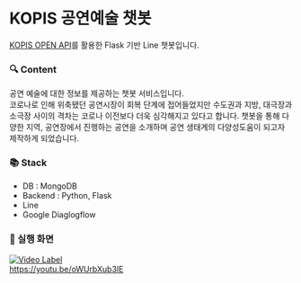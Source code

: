 # KOPIS 공연예술 챗봇
[KOPIS OPEN API](https://www.kopis.or.kr/por/cs/openapi/openApiInfo.do?menuId=MNU_00074)를 활용한 Flask 기반 Line 챗봇입니다.

### 🔍 Content
공연 예술에 대한 정보를 제공하는 챗봇 서비스입니다.
<br>
코로나로 인해 위축됐던 공연시장이 회복 단계에 접어들었지만 수도권과 지방, 대극장과 소극장 사이의 격차는 코로나 이전보다 더욱 심각해지고 있다고 합니다. 챗봇을 통해 다양한 지역, 공연장에서 진행하는 공연을 소개하며 공연 생태계의 다양성도움이 되고자 제작하게 되었습니다.


### 📚 Stack

- DB : MongoDB
- Backend : Python, Flask
- Line
- Google Diaglogflow


### 🍕 실행 화면
[![Video Label](http://img.youtube.com/vi/oWUrbXub3lE/3.jpg)](https://youtu.be/oWUrbXub3lE)
<br>
https://youtu.be/oWUrbXub3lE
